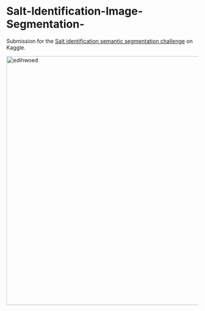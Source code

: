 # Salt-Identification-Image-Segmentation-
Submission for the [Salt identification semantic segmentation challenge](https://www.kaggle.com/c/tgs-salt-identification-challenge) on Kaggle.
  
  
<img width="653" alt="edihwoed" src="https://user-images.githubusercontent.com/35657439/117712706-4a332580-b1f2-11eb-806e-81f6c6ddb804.PNG">
